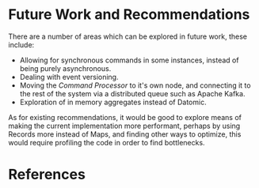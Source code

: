 # Future Work and Recommendations

There are a number of areas which can be explored in future work, these include:

- Allowing for synchronous commands in some instances, instead of being purely
  asynchronous.
- Dealing with event versioning.
- Moving the *Command Processor* to it's own node, and connecting it to the rest
  of the system via a distributed queue such as Apache Kafka.
- Exploration of in memory aggregates instead of Datomic.
  
As for existing recommendations, it would be good to explore means of making the
current implementation more performant, perhaps by using Records more instead of
Maps, and finding other ways to optimize, this would require profiling the code
in order to find bottlenecks.

# References
